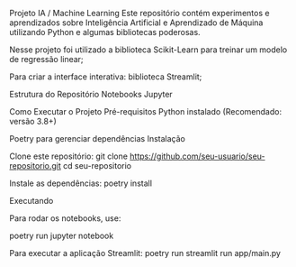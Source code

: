 Projeto IA / Machine Learning
Este repositório contém experimentos e aprendizados sobre Inteligência Artificial e Aprendizado de Máquina utilizando Python e algumas bibliotecas poderosas. 


Nesse projeto foi utilizado a biblioteca Scikit-Learn para treinar um modelo de regressão linear;

Para criar a interface interativa: biblioteca Streamlit;

Estrutura do Repositório
Notebooks Jupyter 

Como Executar o Projeto
Pré-requisitos
Python instalado (Recomendado: versão 3.8+)

Poetry para gerenciar dependências
Instalação

Clone este repositório:
git clone https://github.com/seu-usuario/seu-repositorio.git
cd seu-repositorio

Instale as dependências:
poetry install

Executando

Para rodar os notebooks, use:

poetry run jupyter notebook

Para executar a aplicação Streamlit: poetry run streamlit run app/main.py
